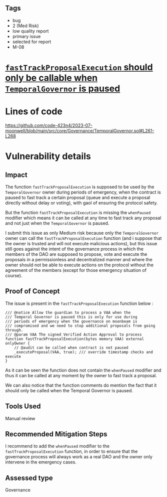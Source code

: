 ## Tags

- bug
- 2 (Med Risk)
- low quality report
- primary issue
- selected for report
- M-08

# [`fastTrackProposalExecution` should only be callable when `TemporalGovernor` is paused](https://github.com/code-423n4/2023-07-moonwell-findings/issues/276) 

# Lines of code

https://github.com/code-423n4/2023-07-moonwell/blob/main/src/core/Governance/TemporalGovernor.sol#L261-L268


# Vulnerability details

## Impact

The function `fastTrackProposalExecution` is supposed to be used by the `TemporalGovernor` owner during periods of emergency, when the contract is paused to fast track a certain proposal (queue and execute a proposal directly without delay or voting), with gaol of ensuring the protocol safety.

But the function `fastTrackProposalExecution` is missing the `whenPaused` modifier which means it can be called at any time to fast track any proposal and not just when the `TemporalGovernor` is paused.

I submit this issue as only Medium risk because only the `TemporalGovernor` owner can call the `fastTrackProposalExecution` function (and i suppose that the owner is trusted and will not execute malicious actions), but this issue still goes against the intent of the governance process in which the members of the DAO are supposed to propose, vote and execute the proposals in a permissionless and decentralized manner and where the owner should not be able to execute actions on the protocol without the agreement of the members (except for those emergency situation of course).

## Proof of Concept

The issue is present in the `fastTrackProposalExecution` function below :

```solidity
/// @notice Allow the guardian to process a VAA when the
/// Temporal Governor is paused this is only for use during
/// periods of emergency when the governance on moonbeam is
/// compromised and we need to stop additional proposals from going through.
/// @param VAA The signed Verified Action Approval to process
function fastTrackProposalExecution(bytes memory VAA) external onlyOwner {
    // @audit can be called when contract is not paused 
    _executeProposal(VAA, true); /// override timestamp checks and execute
}
```

As it can be seen the function does not contain the `whenPaused` modifier and thus it can be called at any moment by the owner to fast track a proposal.

We can also notice that the function comments do mention the fact that it should only be called when the Temporal Governor is paused.

## Tools Used

Manual review

## Recommended Mitigation Steps

I recommend to add the `whenPaused` modifier to the `fastTrackProposalExecution` function, in order to ensure that the governance process will always work as a real DAO and the owner only intervene in the emergency cases.


## Assessed type

Governance